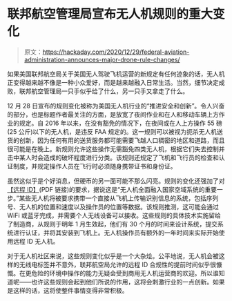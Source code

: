 # 联邦航空管理局宣布无人机规则的重大变化

> 原文：<https://hackaday.com/2020/12/29/federal-aviation-administration-announces-major-drone-rule-changes/>

如果美国联邦航空局关于美国无人驾驶飞机运营的新规定有任何迹象的话，无人机正变得越来越不像是一种小众爱好，而是越来越融入日常生活。当然，细节决定成败，联邦航空管理局一只手似乎给了什么，另一只手又拿走了什么。

12 月 28 日宣布的规则变化被称为美国无人机行业的“推进安全和创新”。令人兴奋的部分，也是标题作者最关注的方面，是放宽了夜间作业和在人和移动车辆上方作业的规定。自 2016 年以来，在没有豁免的情况下，在夜间或在人上方操作 55 磅(25 公斤)以下的无人机，是违反 FAA 规定的。这一规则可以被视为扼杀无人机送货的创新，因为任何有用的送货服务都可能需要飞越人口稠密的地区和道路，而且很可能是在晚上。新规则允许这些操作无需豁免四类无人机，根据它们失去控制并击中某人时会造成的破坏程度进行分类。该规则还规定了飞机和飞行员的检查和认证制度，并规定操作人员在飞行时必须随身携带证书和身份证。

虽然这似乎是个好消息，但硬币的另一面可能不那么闪亮。规则的变化还强加了对[【远程 ID】](https://www.faa.gov/news/media/attachments/RemoteID_Executive_Summary.pdf)(PDF 链接)的要求，据说这是“无人机全面融入国家空域系统的重要一步。”某些无人机将被要求携带一个直接从飞机上传输识别信息的系统，包括序列号、无人机的位置和速度以及操作员的位置等数据。该规则推测，这可能会通过 WiFi 或蓝牙完成，并需要个人无线设备可以接收。这些规则的具体技术实施留给了制造商，从规则于明年 1 月生效起，他们有 30 个月的时间来设计系统，提交系统进行认证，并将其安装到飞机上。无人机操作员有额外的一年时间来实际开始使用远程 ID 无人机。

对于无人机社区来说，这些规则变化似乎是一个大杂烩。公平地说，无人机会被这样的无线电标签并不意外，联邦航空局允许的远程 ID 合规性的提前时间似乎很慷慨。在更危险的环境中操作的能力无疑会受到商用无人机运营商的欢迎。所以谁知道呢——也许这些规则会起到他们所说的作用，这将会刺激行业的一点创新。如果是这样的话，这将使整件事情变得非常积极。